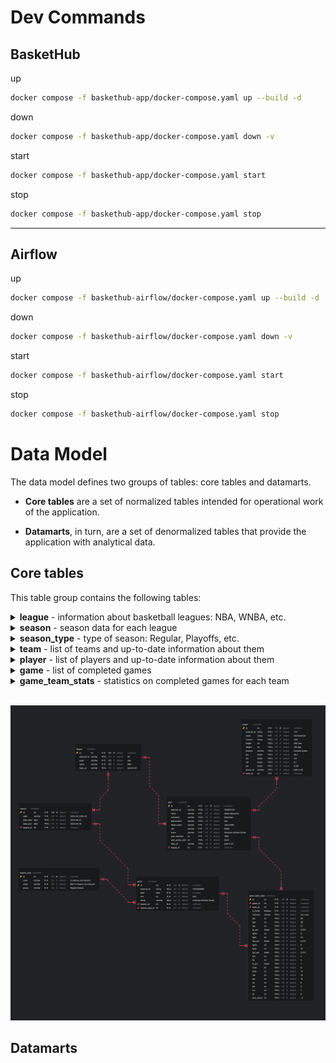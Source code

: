 # Dev Commands

## BasketHub

up
```bash
docker compose -f baskethub-app/docker-compose.yaml up --build -d
```

down
```bash
docker compose -f baskethub-app/docker-compose.yaml down -v
```

start
```bash
docker compose -f baskethub-app/docker-compose.yaml start
```

stop
```bash
docker compose -f baskethub-app/docker-compose.yaml stop
```

---
## Airflow

up
```bash
docker compose -f baskethub-airflow/docker-compose.yaml up --build -d
```

down
```bash
docker compose -f baskethub-airflow/docker-compose.yaml down -v
```

start
```bash
docker compose -f baskethub-airflow/docker-compose.yaml start
```

stop
```bash
docker compose -f baskethub-airflow/docker-compose.yaml stop
```


# Data Model

The data model defines two groups of tables: core tables and datamarts.

- **Core tables** are a set of normalized tables intended for operational work of the application.

- **Datamarts**, in turn, are a set of denormalized tables that provide the application with analytical data.

## Core tables

This table group contains the following tables:

<details>
<summary><strong>league</strong> - information about basketball leagues: NBA, WNBA, etc.</summary>
<br/>

| Field                         | Description                                                           | Data Sample           |
| ----------------------------- |-----------------------------------------------------------------------|-----------------------|
| external_id                   | external code received from the source system                         | 00                    |
| code                          | internal code used to run the application                             | nba                   |
| name                          | league readable name                                                  | NBA                   |
| logo_url                      | path to S3 containing the logo image                                  | /logos/nba/league.png |
</details>

<details>
<summary><strong>season</strong> - season data for each league</summary>
<br/>

| Field                         | Description                                                           | Data Sample           |
| ----------------------------- |-----------------------------------------------------------------------|-----------------------|
| label                         | label of season, in format: yyyy-yy                                   | 2024-25               |
| date_start                    | start date of season                                                  | 2024-09-01            |
| date_end                      | end date of season                                                    | 2025-05-30            |
</details>

<details>
<summary><strong>season_type</strong> - type of season: Regular, Playoffs, etc.</summary>
<br/>

| Field                         | Description                                                           | Data Sample           |
| ----------------------------- |-----------------------------------------------------------------------|-----------------------|
| code                          | internal code used to run the application                             | in_season             |
| name                          | season type readable name                                             | In-Season Tournament  |
| group                         | a group into which different types of seasons are grouped to enhance the analysis capabilities; Regular Season, In-Season Tournament -> Regular Season | Regular Season        |
</details>

<details>
<summary><strong>team</strong> - list of teams and up-to-date information about them</summary>
<br/>

| Field                         | Description                                                            | Data Sample              |
| ----------------------------- |------------------------------------------------------------------------|--------------------------|
| external_id                   | external code received from the source system                          | 1610612742               |
| name                          | team readable name                                                     | Dallas Mavericks         |
| nickname                      | team short, readable name                                              | Mavericks                |
| abbreviation                  | team abbreviation                                                      | DAL                      |
| city                          | team city                                                              | Dallas                   |
| arena                         | team arena                                                             | American Airlines Center |
| year_founded                  | team year of foundation                                                | 1960                     |
| year_active_until             | year up to which the team existed; if the team still exists, then NULL | 1990                     |
| logo_url                      | path to S3 containing the logo image                                   | /logos/nba/team/dal.png  |
</details>

<details>
<summary><strong>player</strong> - list of players and up-to-date information about them</summary>
<br/>

| Field                         | Description                                                           | Data Sample           |
| ----------------------------- |-----------------------------------------------------------------------|-----------------------|
| external_id                   | external code received from the source system                         | 1610612742            |
| name                          | player name                                                           | Luka Dončić           |
| country                       | player country of birth                                               | Slovenia              |
| height                        | player height in centimeters                                          | 198                   |
| weight                        | player weight in kilograms                                            | 104                   |
| position                      | player position                                                       | Point guard, Shooting guard |
| pts                           | career points average                                                 | 31.1                  |
| ast                           | career assists average                                                | 12.1                  |
| reb                           | career rebounds average                                               | 8.0                   |
| pie                           | player impact estimate (https://www.nbastuffer.com/analytics101/player-impact-estimate-pie/) | 0.89                  |
| photo_url                     | path to S3 containing the player photo                                | /logos/nba/player/luka_doncic.png |
</details>

<details>
<summary><strong>game</strong> - list of completed games</summary>
<br/>

| Field                         | Description                                                           | Data Sample              |
| ----------------------------- |-----------------------------------------------------------------------|--------------------------|
| external_id                   | external code received from the source system                         | 1610612742               |
| date                          | start date of game                                                    | 2024-10-23               |
| min                           | game duration in minutes                                              | 240                      |
| arena                         | arena where the game is played                                        | American Airlines Center |
</details>

<details>
<summary><strong>game_team_stats</strong> - statistics on completed games for each team</summary>
<br/>

| Field                         | Description                                                           | Data Sample           |
| ----------------------------- |-----------------------------------------------------------------------|-----------------------|
| is_home                       | true - for home team; false - for road team                           | true                  |
| outcome                       | enum: win, loss                                                       | win                   |
| pts                           | number of points scored                                               | 130                   |
| fgm                           | number of field goals made                                            | 50                    |
| fga                           | number of field goals attempts                                        | 70                    |
| fg_pct                        | field goal percentage                                                 | 0.714                 |
| fg3m                          | number of 3-point field goals mage                                    | 10                    |
| fg3a                          | number of 3-point field goal attempts                                 | 24                    |
| fg3_pct                       | 3-point field goal percentage                                         | 0.417                 |
| fg2m                          | number of 2-point field goals mage                                    | 40                    |
| fg2a                          | number of 2-point field goal attempts                                 | 46                    |
| fg2_pct                       | 2-point field goal percentage                                         | 0.869                 |
| ftm                           | number of free throws made                                            | 3                     |
| fta                           | number of free throw attempts                                         | 6                     |
| ft_pct                        | free throw percentage                                                 | 0.5                   |
| oreb                          | number of offensive rebounds                                          | 20                    |
| dreb                          | number of deffensive rebounds                                         | 14                    |
| reb                           | total number of rebounds                                              | 34                    |
| ast                           | total number of assists                                               | 17                    |
| stl                           | total number of steals                                                | 6                     |
| blk                           | total number of blocks                                                | 16                    |
| tov                           | total number of turnovers                                             | 3                     |
| pf                            | total number of personal fouls                                        | 18                    |
| plus_minus                    | point difference with the opposing team                               | -8                    |
</details>

<br/>

![Data Model - Core](/documentation/data_model-core.png)



## Datamarts
